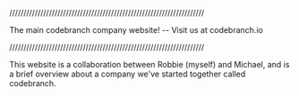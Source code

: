 
/////////////////////////////////////////////////////////////////////

The main codebranch company website! -- Visit us at codebranch.io

/////////////////////////////////////////////////////////////////////

This website is a collaboration between Robbie (myself) and Michael, 
and is a brief overview about a company we've started together
called codebranch.
